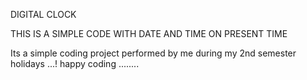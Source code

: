 DIGITAL CLOCK 

THIS IS A SIMPLE CODE WITH DATE AND TIME ON PRESENT TIME 

Its a simple coding project performed by me during my 2nd semester holidays ...!
happy coding ........
